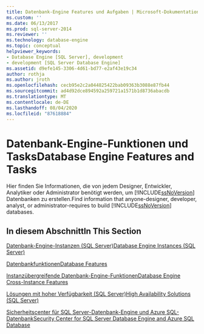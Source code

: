 ```yaml
---
title: Datenbank-Engine Features und Aufgaben | Microsoft-Dokumentation
ms.custom: ''
ms.date: 06/13/2017
ms.prod: sql-server-2014
ms.reviewer: ''
ms.technology: database-engine
ms.topic: conceptual
helpviewer_keywords:
- Database Engine [SQL Server], development
- development [SQL Server Database Engine]
ms.assetid: d9efe145-3306-4d61-bd77-e2af43e19c34
author: rothja
ms.author: jroth
ms.openlocfilehash: cecb95e2c2a044825422bab09363b3088e87fb44
ms.sourcegitcommit: ad4d92dce894592a259721a1571b1d8736abacdb
ms.translationtype: MT
ms.contentlocale: de-DE
ms.lasthandoff: 08/04/2020
ms.locfileid: "87618884"
---
```

# <a name="database-engine-features-and-tasks"></a><span data-ttu-id="2d57f-102">Datenbank-Engine-Funktionen und Tasks</span><span class="sxs-lookup"><span data-stu-id="2d57f-102">Database Engine Features and Tasks</span></span>
  <span data-ttu-id="2d57f-103">Hier finden Sie Informationen, die von jedem Designer, Entwickler, Analytiker oder Administrator benötigt werden, um [!INCLUDE[ssNoVersion](../includes/ssnoversion-md.md)] Datenbanken zu erstellen.</span><span class="sxs-lookup"><span data-stu-id="2d57f-103">Find information that anyone-designer, developer, analyst, or administrator-requires to build [!INCLUDE[ssNoVersion](../includes/ssnoversion-md.md)] databases.</span></span>  
  
## <a name="in-this-section"></a><span data-ttu-id="2d57f-104">In diesem Abschnitt</span><span class="sxs-lookup"><span data-stu-id="2d57f-104">In This Section</span></span>  
 [<span data-ttu-id="2d57f-105">Datenbank-Engine-Instanzen &#40;SQL Server&#41;</span><span class="sxs-lookup"><span data-stu-id="2d57f-105">Database Engine Instances &#40;SQL Server&#41;</span></span>](configure-windows/database-engine-instances-sql-server.md)  
  
 [<span data-ttu-id="2d57f-106">Datenbankfunktionen</span><span class="sxs-lookup"><span data-stu-id="2d57f-106">Database Features</span></span>](../relational-databases/database-features.md)  
  
 [<span data-ttu-id="2d57f-107">Instanzübergreifende Datenbank-Engine-Funktionen</span><span class="sxs-lookup"><span data-stu-id="2d57f-107">Database Engine Cross-Instance Features</span></span>](../../2014/database-engine/database-engine-cross-instance-features.md)  
  
 [<span data-ttu-id="2d57f-108">Lösungen mit hoher Verfügbarkeit &#40;SQL Server&#41;</span><span class="sxs-lookup"><span data-stu-id="2d57f-108">High Availability Solutions &#40;SQL Server&#41;</span></span>](../sql-server/failover-clusters/high-availability-solutions-sql-server.md)  
  
 [<span data-ttu-id="2d57f-109">Sicherheitscenter für SQL Server-Datenbank-Engine und Azure SQL-Datenbank</span><span class="sxs-lookup"><span data-stu-id="2d57f-109">Security Center for SQL Server Database Engine and Azure SQL Database</span></span>](../relational-databases/security/security-center-for-sql-server-database-engine-and-azure-sql-database.md)  
  
  
